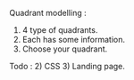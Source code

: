 Quadrant modelling :

1) 4 type of quadrants.
2) Each has some information.
3) Choose your quadrant.


Todo :
2) CSS
3) Landing page.
